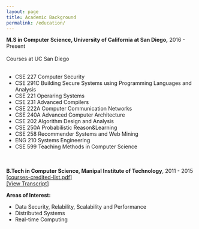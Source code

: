 ```yaml
---
layout: page
title: Academic Background
permalink: /education/
---
```


**M.S in Computer Science, University of California at San Diego,**
2016 - Present <br/><br/>
Courses at UC San Diego <br/><br/>


- CSE 227 Computer Security
- CSE 291C Building Secure Systems using Programming Languages and Analysis
- CSE 221 Operaring Systems
- CSE 231   Advanced Compilers
- CSE 222A  Computer Communication Networks
- CSE 240A  Advanced Computer Architecture
- CSE 202  	Algorithm Design and Analysis
- CSE 250A 	Probabilistic Reason&Learning
- CSE 258   Recommender Systems and Web Mining 
- ENG 210   Systems Engineering
- CSE 599   Teaching Methods in Computer Science 


 <br/><br/>
**B.Tech in Computer Science, Manipal Institute of Technology**, 2011 - 2015 <br/>
<a href ="{{ site.baseurl }}/assets/courses-manipal.pdf"> [courses-credited-list.pdf] <br/>
<a href ="{{ site.baseurl }}/assets/transcript.pdf"> [View Transcript] </a> <br/>


**Areas of Interest:**  <br/>

- Data Security, Relability, Scalability and Performance 
- Distributed Systems
- Real-time Computing

<br/>
<br/>
<br/>
<br/>
<br/>












